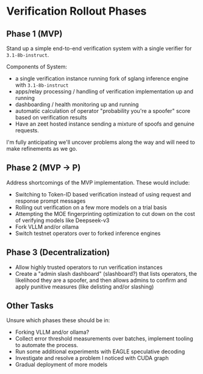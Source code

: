 # Verification Rollout Phases

## Phase 1 (MVP)
Stand up a simple end-to-end verification system with a single verifier for `3.1-8b-instruct`.

Components of System:
* a single verification instance running fork of sglang inference engine with `3.1-8b-instruct`
* apps/relay processing / handling of verification implementation up and running
* dashboarding / health monitoring up and running
* automatic calculation of operator "probability you're a spoofer" score based on verification results
* Have an zeet hosted instance sending a mixture of spoofs and genuine requests.

I'm fully anticipating we'll uncover problems along the way and will need to make refinements as we go.

## Phase 2 (MVP -> P)

Address shortcomings of the MVP implementation.  These would include:
* Switching to Token-ID based verification instead of using request and response prompt messages
* Rolling out verification on a few more models on a trial basis
* Attempting the MOE fingerprinting optimization to cut down on the cost of verifying models like Deepseek-v3
* Fork VLLM and/or ollama
* Switch testnet operators over to forked inference engines

## Phase 3 (Decentralization)

* Allow highly trusted operators to run verification instances
* Create a "admin slash dashboard" (slashboard?) that lists operators, the likelihood they are a spoofer, and then allows admins to confirm and apply punitive measures (like delisting and/or slashing)

## Other Tasks
Unsure which phases these should be in:
* Forking VLLM and/or ollama?
* Collect error threshold measurements over batches, implement tooling to automate the process.
* Run some additional experiments with EAGLE speculative decoding
* Investigate and resolve a problem I noticed with CUDA graph
* Gradual deployment of more models
